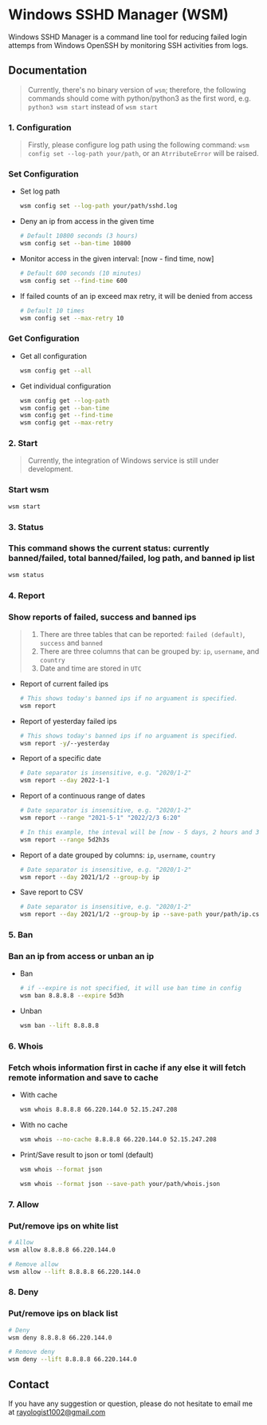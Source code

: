 # Windows SSHD Manager (WSM)

Windows SSHD Manager is a command line tool for reducing failed login attemps from Windows OpenSSH by monitoring SSH activities from logs.

## Documentation

> Currently, there's no binary version of `wsm`; therefore, the following commands should come with python/python3 as the first word, e.g. `python3 wsm start` instead of `wsm start`

### 1. Configuration

> Firstly, please configure log path using the following command: `wsm config set --log-path your/path`, or an `AtrributeError` will be raised.

### Set Configuration

* Set log path

    ```bash
    wsm config set --log-path your/path/sshd.log
    ```

* Deny an ip from access in the given time

    ```bash
    # Default 10800 seconds (3 hours)
    wsm config set --ban-time 10800
    ```

* Monitor access in the given interval: [now - find time, now]

    ```bash
    # Default 600 seconds (10 minutes)
    wsm config set --find-time 600
    ```

* If failed counts of an ip exceed max retry, it will be denied from access

    ```bash
    # Default 10 times
    wsm config set --max-retry 10
    ```

### Get Configuration

* Get all configuration

    ```bash
    wsm config get --all
    ```

* Get individual configuration

    ```bash
    wsm config get --log-path
    wsm config get --ban-time
    wsm config get --find-time
    wsm config get --max-retry
    ```

### 2. Start

> Currently, the integration of Windows service is still under development.

### Start wsm

```bash
wsm start
```

### 3. Status

### This command shows the current status: currently banned/failed, total banned/failed, log path, and banned ip list

```bash
wsm status
```

### 4. Report

### Show reports of failed, success and banned ips


> 1. There are three tables that can be reported: `failed (default)`, `success` and `banned`
> 2. There are three columns that can be grouped by: `ip`, `username`, and `country`
> 3. Date and time are stored in `UTC`


* Report of current failed ips

    ```bash
    # This shows today's banned ips if no arguament is specified.
    wsm report
    ```

* Report of yesterday failed ips

    ```bash
    # This shows today's banned ips if no arguament is specified.
    wsm report -y/--yesterday
    ```

* Report of a specific date

    ```bash
    # Date separator is insensitive, e.g. "2020/1-2"
    wsm report --day 2022-1-1
    ```

* Report of a continuous range of dates

    ```bash
    # Date separator is insensitive, e.g. "2020/1-2"
    wsm report --range "2021-5-1" "2022/2/3 6:20"
    ```

    ```bash
    # In this example, the inteval will be [now - 5 days, 2 hours and 3 seconds, now]
    wsm report --range 5d2h3s
    ```

* Report of a date grouped by columns: `ip`, `username`, `country`

    ```bash
    # Date separator is insensitive, e.g. "2020/1-2"
    wsm report --day 2021/1/2 --group-by ip
    ```

* Save report to CSV

    ```bash
    # Date separator is insensitive, e.g. "2020/1-2"
    wsm report --day 2021/1/2 --group-by ip --save-path your/path/ip.csv
    ```

### 5. Ban

### Ban an ip from access or unban an ip

* Ban

    ```bash
    # if --expire is not specified, it will use ban time in config
    wsm ban 8.8.8.8 --expire 5d3h
    ```

* Unban

    ```bash
    wsm ban --lift 8.8.8.8
    ```

### 6. Whois

### Fetch whois information first in cache if any else it will fetch remote information and save to cache

* With cache
  
    ```bash
    wsm whois 8.8.8.8 66.220.144.0 52.15.247.208
    ```

* With no cache
  
    ```bash
    wsm whois --no-cache 8.8.8.8 66.220.144.0 52.15.247.208
    ```

* Print/Save result to json or toml (default)

    ```bash
    wsm whois --format json
    ```

    ```bash
    wsm whois --format json --save-path your/path/whois.json
    ```

### 7. Allow

### Put/remove ips on white list

```bash
# Allow
wsm allow 8.8.8.8 66.220.144.0

# Remove allow
wsm allow --lift 8.8.8.8 66.220.144.0
```

### 8. Deny

### Put/remove ips on black list

```bash
# Deny
wsm deny 8.8.8.8 66.220.144.0

# Remove deny
wsm deny --lift 8.8.8.8 66.220.144.0
```

## Contact

If you have any suggestion or question, please do not hesitate to email me at rayologist1002@gmail.com